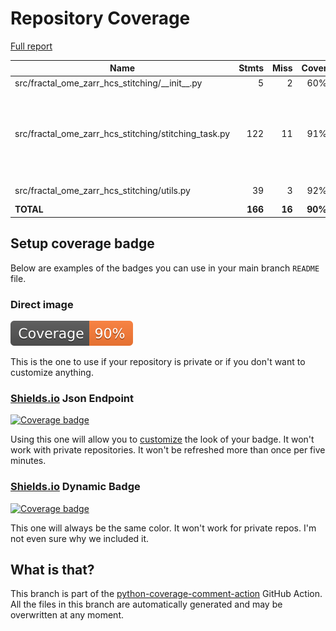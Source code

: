 # Repository Coverage

[Full report](https://htmlpreview.github.io/?https://github.com/m-albert/fractal-ome-zarr-hcs-stitching/blob/python-coverage-comment-action-data/htmlcov/index.html)

| Name                                                      |    Stmts |     Miss |   Cover |   Missing |
|---------------------------------------------------------- | -------: | -------: | ------: | --------: |
| src/fractal\_ome\_zarr\_hcs\_stitching/\_\_init\_\_.py    |        5 |        2 |     60% |       7-8 |
| src/fractal\_ome\_zarr\_hcs\_stitching/stitching\_task.py |      122 |       11 |     91% |130-134, 157-161, 341-346, 357-359 |
| src/fractal\_ome\_zarr\_hcs\_stitching/utils.py           |       39 |        3 |     92% |   129-135 |
|                                                 **TOTAL** |  **166** |   **16** | **90%** |           |


## Setup coverage badge

Below are examples of the badges you can use in your main branch `README` file.

### Direct image

[![Coverage badge](https://raw.githubusercontent.com/m-albert/fractal-ome-zarr-hcs-stitching/python-coverage-comment-action-data/badge.svg)](https://htmlpreview.github.io/?https://github.com/m-albert/fractal-ome-zarr-hcs-stitching/blob/python-coverage-comment-action-data/htmlcov/index.html)

This is the one to use if your repository is private or if you don't want to customize anything.

### [Shields.io](https://shields.io) Json Endpoint

[![Coverage badge](https://img.shields.io/endpoint?url=https://raw.githubusercontent.com/m-albert/fractal-ome-zarr-hcs-stitching/python-coverage-comment-action-data/endpoint.json)](https://htmlpreview.github.io/?https://github.com/m-albert/fractal-ome-zarr-hcs-stitching/blob/python-coverage-comment-action-data/htmlcov/index.html)

Using this one will allow you to [customize](https://shields.io/endpoint) the look of your badge.
It won't work with private repositories. It won't be refreshed more than once per five minutes.

### [Shields.io](https://shields.io) Dynamic Badge

[![Coverage badge](https://img.shields.io/badge/dynamic/json?color=brightgreen&label=coverage&query=%24.message&url=https%3A%2F%2Fraw.githubusercontent.com%2Fm-albert%2Ffractal-ome-zarr-hcs-stitching%2Fpython-coverage-comment-action-data%2Fendpoint.json)](https://htmlpreview.github.io/?https://github.com/m-albert/fractal-ome-zarr-hcs-stitching/blob/python-coverage-comment-action-data/htmlcov/index.html)

This one will always be the same color. It won't work for private repos. I'm not even sure why we included it.

## What is that?

This branch is part of the
[python-coverage-comment-action](https://github.com/marketplace/actions/python-coverage-comment)
GitHub Action. All the files in this branch are automatically generated and may be
overwritten at any moment.